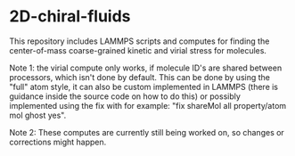# 2D-chiral-fluids

This repository includes LAMMPS scripts and computes for finding the center-of-mass coarse-grained kinetic and virial stress for molecules.

Note 1: the virial compute only works, if molecule ID's are shared between processors, which isn't done by default. This can be done by using the "full" atom style, it can also be custom implemented in LAMMPS (there is guidance inside the source code on how to do this) or possibly implemented using the fix with for example: "fix shareMol all property/atom mol ghost yes".

Note 2: These computes are currently still being worked on, so changes or corrections might happen.
